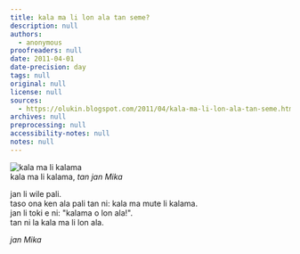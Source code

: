 ```yaml
---
title: kala ma li lon ala tan seme?
description: null
authors:
  - anonymous
proofreaders: null
date: 2011-04-01
date-precision: day
tags: null
original: null
license: null
sources:
  - https://olukin.blogspot.com/2011/04/kala-ma-li-lon-ala-tan-seme.html
archives: null
preprocessing: null
accessibility-notes: null
notes: null
---
```


![kala ma li kalama](https://blogger.googleusercontent.com/img/b/R29vZ2xl/AVvXsEiKSHzGHFsQ3JZLODm74JQcKVrsRSevUivcKF03E1B_Xu_KgOFHlBIQfoqg5U1iZLDxXyxkVHvnOVsugXSMJMYChWoljJaB9yLCuM4kjpJrgg2orBVkoY8lpXYGMn8sEipEtvoZbFIXf4pX/s320/kala-ma.png)  \
kala ma li kalama, *tan jan Mika*

jan li wile pali.  \
taso ona ken ala pali tan ni: kala ma mute li kalama.  \
jan li toki e ni: "kalama o lon ala!".  \
tan ni la kala ma li lon ala.

*jan Mika*
